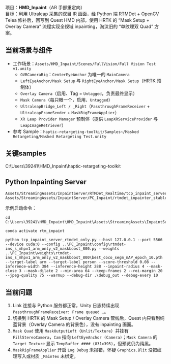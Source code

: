 项目：**HMD_Inpaint**（AR 手部重定向）  
目标：利用 Ultraleap 采集的双目 IR 画面，经 Python 端 RTMDet + OpenCV Telea 修补后，回写到 Quest HMD 内部，使用 HRTK 的 “Mask Setup + Overlay Camera” 流程实现全视域 inpainting，淘汰旧的 “单纹理双 Quad” 方案。

## 当前场景与组件
- 工作场景：`Assets/HMD_Inpaint/Scenes/FullVision/Full Vision Test v1.unity`
  - `OVRCameraRig`：`CenterEyeAnchor` 为唯一的 `MainCamera`
  - `LeftEyeAnchor/Mask Setup` 与 `RightEyeAnchor/Mask Setup`（HRTK 预制体）
  - `Overlay Camera`（启用、Tag = `Untagged`，负责最终显示）
  - `Mask Camera`（每只眼一个，启用、`Untagged`）
  - `UltraleapBridge_Left / _Right`（`PassthroughFrameReceiver` + `UltraleapFrameSender` + `MaskRigFrameApplier`）
  - `XR Leap Provider Manager` 预制体（提供 `LeapXRServiceProvider` 与 `LeapImageRetriever`）
- 参考 Sample：`haptic-retargeting-toolkit/Samples~/Masked Retargeting/Masked Retargeting Test.unity`

## 关键samples
C:\Users\39241\HMD_Inpaint\haptic-retargeting-toolkit

## Python Inpainting Server
```
Assets/StreamingAssets/InpaintServer/RTMDet_Realtime/tcp_inpaint_server_rtmdet_only.py
Assets/StreamingAssets/InpaintServer/PC_Inpaint/rtmdet_inpainter_stable.py
```
示例启动命令：
```
cd C:\Users\39241\HMD_Inpaint\HMD_Inpaint\Assets\StreamingAssets\InpaintServer\RTMDet_Realtime

conda activate rtm_inpaint

python tcp_inpaint_server_rtmdet_only.py --host 127.0.0.1 --port 5566 --device cuda:0 --config ..\PC_Inpaint\config\rtmdet-ins_s_mhpv1_arm_only_v2_maskboost_800.py --weights ..\PC_Inpaint\weights\rtmdet-ins_s_mhpv1_arm_only_v2_maskboost_800\best_coco_segm_mAP_epoch_10.pth --target-label arm --target-label person --score-threshold 0.08 --inference-width 384 --inference-height 288 --inpaint-radius 4 --mask-close 3 --mask-dilate 2 --min-area 64 --keep-frames 2 --roi-margin 20 --jpeg-quality 75 --warmup --debug-dir .\debug_out --debug-every 10
```

## 当前问题
1. Link 连接与 Python 服务都正常，Unity 日志持续出现 `PassthroughFrameReceiver: Frame queued …`。
2. 切换到 HRTK 的 Mask Setup / Overlay Camera 管线后，Quest 内只看到纯蓝背景（Overlay Camera 的背景色），没有 inpainting 画面。
3. `Mask Quad` 使用 `MaskOutputLeft`（`Unlit/Texture`）并挂有 `FillStereoCamera`，`Cam` 指向 `LeftEyeAnchor (Camera)`；`Mask Camera` 的 `Target Texture` 显示 `TempBuffer #### (831x395)`，但预览仍为纯黑。
4. `MaskRigFrameApplier` 开启 `Log Debug` 未报错，怀疑 `Graphics.Blit` 没把纹理写入或材质 `_MainTex` 未绑定。
